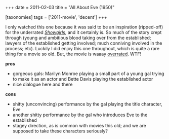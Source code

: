 +++
date = 2011-02-03
title = "All About Eve (1950)"

[taxonomies]
tags = ['2011-movie', 'decent']
+++

I only watched this one because it was said to be an inspiration
(ripped-off) for the underrated *[Showgirls]*, and it certainly is. So
much of the story crept through (young and ambitious blood taking over
from the established; lawyers of the established getting involved; much
conniving involved in the process; etc). Luckily I did enjoy this one
throughout, which is quite a rare thing for a movie so old. But, the
movie is waaay [overrated]. WTF!

**pros**

-   gorgeous gals: Marilyn Monroe playing a small part of a young gal
    trying to make it as an actor and Bette Davis playing the
    established actor
-   nice dialogue here and there

**cons**

-   shitty (unconvincing) performance by the gal playing the title
    character, Eve
-   another shitty performance by the gal who introduces Eve to the
    established
-   stagey direction, as is common with movies this old; and we are
    supposed to take these characters seriously?

  [Showgirls]: http://movies.tshepang.net/showgirls-1995
  [overrated]: http://en.wikipedia.org/wiki/All_About_Eve#Critical_reaction
